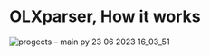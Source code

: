 # OLXparser, How it works
![progects – main py 23 06 2023 16_03_51](https://github.com/Pusi4ka/OLXparser/assets/69196970/3448d3c3-22bf-4f67-a10e-050897cbd458)
